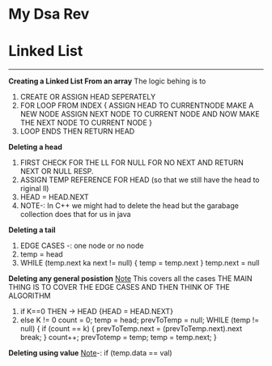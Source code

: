 # My Dsa Rev

# Linked List

****

**Creating a Linked List From an array**
The logic behing is to
1. CREATE OR ASSIGN HEAD SEPERATELY
2. FOR LOOP FROM INDEX
   {
   ASSIGN HEAD TO CURRENTNODE
   MAKE A NEW NODE
   ASSIGN NEXT NODE TO CURRENT NODE
   AND NOW MAKE THE NEXT NODE TO CURRENT NODE
   }
3. LOOP ENDS THEN RETURN HEAD
   
**Deleting a head**
1. FIRST CHECK FOR THE LL FOR NULL FOR NO NEXT AND RETURN NEXT OR NULL RESP.
2. ASSIGN TEMP REFERENCE FOR HEAD (so that we still have the head to riginal ll)
3. HEAD = HEAD.NEXT
4. NOTE-: In C++ we might had to delete the head but the garabage collection does that for us in java
   
**Deleting a tail**
1. EDGE CASES -: one node or no node
2. temp = head
3. WHILE (temp.next ka next != null) {
   temp = temp.next
   }
   temp.next = null
   
**Deleting any general posistion**
[Note]()
This covers all the cases
THE MAIN THING IS TO COVER THE EDGE CASES AND THEN THINK OF THE ALGORITHM
1. if K==0
THEN -> HEAD {HEAD = HEAD.NEXT}
2. else K != 0
   count = 0; temp = head; prevToTemp = null;
   WHILE (temp != null) {
   if (count == k) {
      prevToTemp.next = (prevToTemp.next).next
      break;
   }
   count++;
   prevTotemp = temp;
   temp = temp.next;
   }
   
**Deleting using value**
[Note]()-: if (temp.data == val)
